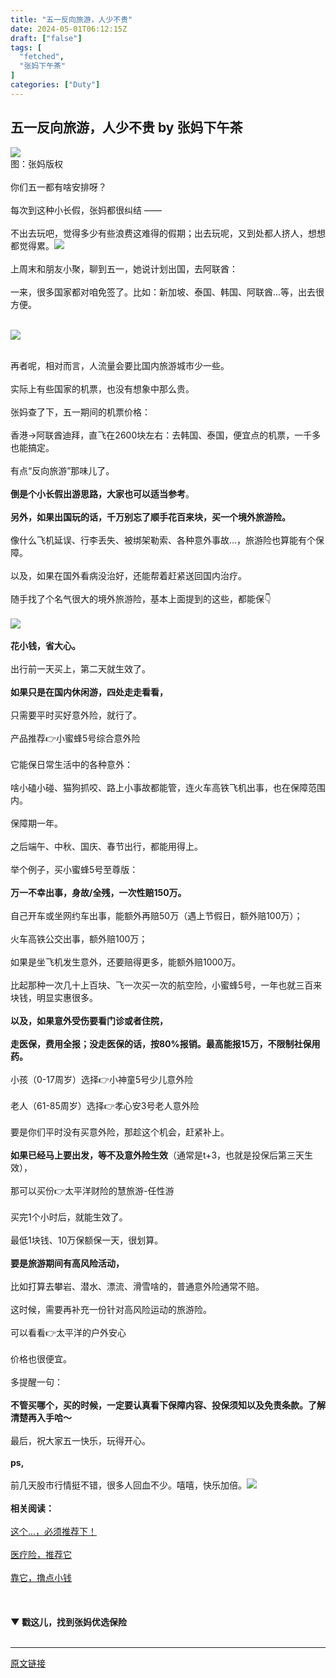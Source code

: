 ```yaml
---
title: "五一反向旅游，人少不贵"
date: 2024-05-01T06:12:15Z
draft: ["false"]
tags: [
  "fetched",
  "张妈下午茶"
]
categories: ["Duty"]
---
```

五一反向旅游，人少不贵 by 张妈下午茶
------
<div><section><img data-galleryid="" data-imgfileid="100014214" data-ratio="0.562962962962963" data-s="300,640" data-type="png" data-w="1080" data-src="https://mmbiz.qpic.cn/mmbiz_jpg/M9SVE5bMaGKyg0NibGXlkBSgtYTmQicTxyF6cMKLGtBUOa3VfvmkQdcIbT5yS48XC3RbchkoxYoJ5DTknJ2Sqyag/640?wx_fmt=jpeg&amp;tp=nowebp&amp;wxfrom=5&amp;wx_lazy=1&amp;wx_co=1" src="https://mmbiz.qpic.cn/mmbiz_jpg/M9SVE5bMaGKyg0NibGXlkBSgtYTmQicTxyF6cMKLGtBUOa3VfvmkQdcIbT5yS48XC3RbchkoxYoJ5DTknJ2Sqyag/640?wx_fmt=jpeg&amp;tp=nowebp&amp;wxfrom=5&amp;wx_lazy=1&amp;wx_co=1"></section><section><span>图：张妈版权</span></section><section><br></section><section><span>你们五一都有啥安排呀？‍‍‍</span></section><section><span><br></span></section><section><span>每次到这种小长假，张妈都很纠结 ——<span>‍</span></span></section><section><span><br></span></section><section><span>不出去玩吧，觉得多少有些浪费这难得的假期；出去玩呢，又到处都人挤人，想想都觉得累。</span><img data-ratio="1" data-w="128" data-src="https://res.wx.qq.com/t/wx_fed/we-emoji/res/v1.3.10/assets/newemoji/2_05.png" src="https://res.wx.qq.com/t/wx_fed/we-emoji/res/v1.3.10/assets/newemoji/2_05.png"></section><section><br></section><section><span>上周末和朋友小聚，聊到五一，她说计划出国，去阿联酋：<span>‍</span><span>‍</span><span>‍</span></span></section><section><span><br></span></section><section><span>一来，很多国家都对咱免签了。比如：新加坡、泰国、韩国、阿联酋...等，出去很方便。</span></section><section><span><br></span></section><section><span><p><img data-croporisrc="https://mmbiz.qpic.cn/sz_mmbiz_png/M9SVE5bMaGKo9r5ApL3RAFMJpzSqbqZsxM3P2Jpq1sbczk7CzSVt9Z8Evpx7XsdmX20w02LUdiaF8XVkibosF98g/0?wx_fmt=png&amp;from=appmsg" data-cropx1="0" data-cropx2="1124.9999999999998" data-cropy1="117.44505494505496" data-cropy2="2435.439560439561" data-galleryid="" data-imgfileid="100014218" data-ratio="2.061111111111111" data-s="300,640" data-type="jpeg" data-w="1080" data-src="https://mmbiz.qpic.cn/sz_mmbiz_jpg/M9SVE5bMaGKo9r5ApL3RAFMJpzSqbqZsEvpbuHCJUbhlVkickftIXHFPJGdHTZn2b695s4aZBDlwZAdW4uQDBAg/640?wx_fmt=jpeg" src="https://mmbiz.qpic.cn/sz_mmbiz_jpg/M9SVE5bMaGKo9r5ApL3RAFMJpzSqbqZsEvpbuHCJUbhlVkickftIXHFPJGdHTZn2b695s4aZBDlwZAdW4uQDBAg/640?wx_fmt=jpeg"></p></span></section><section><span><br></span></section><section><span>再者呢，相对而言，人流量会要比国内旅游城市少一些。</span></section><section><span><br></span></section><section><span>实际上有些国家的机票，也没有想象中那么贵。</span></section><section><span><br></span></section><section><span>张妈查了下，五一期间的机票价格：</span></section><section><span><br></span></section><section><span>香港→阿联酋迪拜，直飞在2600块左右：去韩国、泰国，便宜点的机票，一千多也能搞定。</span></section><section><span><br></span></section><section><span>有点“反向旅游”那味儿了。</span></section><section><span><br></span></section><section><strong><span>倒是个小长假出游思路，大家也可以适当参考</span></strong><span>。</span></section><section><span><br></span></section><section><strong><span>另外，如果出国玩的话，千万别忘了顺手花百来块，买一个境外旅游险。</span></strong></section><section><span><br></span></section><section><span>像什么飞机延误、行李丢失、被绑架勒索、各种意外事故...，旅游险也算能有个保障。</span></section><section><span><br></span></section><section><span>以及，如果在国外看病没治好，还能帮着赶紧送回国内治疗。</span></section><section><span><br></span></section><section>随手找了个名气很大的<a data-miniprogram-appid="wxe186f230ce102b30" data-miniprogram-path="/pages/navigate/navigate?id=1048379&amp;path=https%3A%2F%2Fcps.qixin19.com%2Fapps%2Fcps%2Fsxy1048379%2Fproduct%2Fdetail%3FprodId%3D100602%26planId%3D101219%26tenantId%3D0%26createTime%3D1714443824585" data-miniprogram-applink="" data-miniprogram-nickname="保险精品汇" data-miniprogram-type="text" data-miniprogram-servicetype="">境外旅游险</a>，基本上面提到的这些，都能保👇<span>‍</span></section><section><span><br></span></section><section><img data-galleryid="" data-imgfileid="100014217" data-ratio="2.560185185185185" data-s="300,640" data-type="jpeg" data-w="1080" data-src="https://mmbiz.qpic.cn/sz_mmbiz_png/M9SVE5bMaGKo9r5ApL3RAFMJpzSqbqZsx3IdgXUThPcQfqyUaygdyaI4bpNAYNRR8wYxpf6aPouicdogxCnWfdQ/640?wx_fmt=png&amp;from=appmsg" src="https://mmbiz.qpic.cn/sz_mmbiz_png/M9SVE5bMaGKo9r5ApL3RAFMJpzSqbqZsx3IdgXUThPcQfqyUaygdyaI4bpNAYNRR8wYxpf6aPouicdogxCnWfdQ/640?wx_fmt=png&amp;from=appmsg"></section><section><span><br></span></section><section><strong><span>花小钱，省大心。</span></strong></section><section><br></section><section><span>出行前一天买上，第二天就生效了。</span></section><section><span><br></span></section><section><strong>如果只是在国内休闲游，四处走走看看，</strong></section><section><strong><br></strong></section><section><span>只需要平时买好意外险，就行了。</span></section><section><span><br></span></section><section>产品推荐👉<a data-miniprogram-appid="wxe186f230ce102b30" data-miniprogram-path="/pages/navigate/navigate?id=1048379&amp;path=https%3A%2F%2Fcps.qixin18.com%2Fapps%2Fcps%2Fsxy1048379%2Fproduct%2Fdetail%3FprodId%3D104716%26planId%3D129799%26tenantId%3D0%26createTime%3D1708935585603" data-miniprogram-applink="" data-miniprogram-nickname="保险精品汇" data-miniprogram-type="text" data-miniprogram-servicetype="">小蜜蜂5号综合意外险</a></section><section><br></section><section>它能保日常生活中的各种意外：</section><section><br></section><section>啥小磕小碰、猫狗抓咬、路上小事故都能管，连火车高铁飞机出事，也在保障范围内。</section><section><br></section><section>保障期一年。</section><section><br></section><section>之后端午、中秋、国庆、春节出行，都能用得上。</section><section><br></section><section>举个例子，买小蜜蜂5号至尊版：</section><section><br></section><section><strong>万一不幸出事，身故/全残，一次性赔150万。</strong></section><section><strong><br></strong></section><section>自己开车或坐网约车出事，<span>能额外再赔50万（遇上节假日，额外赔100万）；</span></section><section><span><br></span></section><section>火车高铁公交出事，额外赔100万；</section><section><br></section><section>如果是坐飞机发生意外，还要赔得更多，能额外赔1000万。</section><section><br></section><section><span>比起那种一次几十上百块、飞一次买一次的航空险，</span><a data-miniprogram-appid="wxe186f230ce102b30" data-miniprogram-path="/pages/navigate/navigate?id=1048379&amp;path=https%3A%2F%2Fcps.qixin18.com%2Fapps%2Fcps%2Fsxy1048379%2Fproduct%2Fdetail%3FprodId%3D104716%26planId%3D129799%26tenantId%3D0%26createTime%3D1708935585603" data-miniprogram-applink="" data-miniprogram-nickname="保险精品汇" data-miniprogram-type="text" data-miniprogram-servicetype="">小蜜蜂5号</a><span>，一年也就三百来块钱，明显实惠很多。</span></section><section><span><br></span></section><section><strong>以及，如果意外受伤要看门诊或者住院，</strong></section><section><strong><br></strong></section><section><strong>走医保，费用全报；没走医保的话，按80%报销。最高能报15万，不限制社保用药。</strong></section><section><strong><br></strong></section><section>小孩（0-17周岁）选择👉<a data-miniprogram-appid="wxe186f230ce102b30" data-miniprogram-path="/pages/navigate/navigate?id=1048379&amp;path=https%3A%2F%2Fcps.qixin18.com%2Fapps%2Fcps%2Fsxy1048379%2Fproduct%2Fdetail%3FprodId%3D104707%26planId%3D129781%26tenantId%3D0%26createTime%3D1708935057551" data-miniprogram-applink="" data-miniprogram-nickname="保险精品汇" data-miniprogram-type="text" data-miniprogram-servicetype="">小神童5号少儿意外险</a></section><section><br></section><section>老人（61-85周岁）选择👉<a data-miniprogram-appid="wxe186f230ce102b30" data-miniprogram-path="/pages/navigate/navigate?id=1048379&amp;path=https%3A%2F%2Fcps.qixin18.com%2Fapps%2Fcps%2Fsxy1048379%2Fproduct%2Fdetail%3FprodId%3D104587%26planId%3D129589%26tenantId%3D0%26createTime%3D1708937772273" data-miniprogram-applink="" data-miniprogram-nickname="保险精品汇" data-miniprogram-type="text" data-miniprogram-servicetype="">孝心安3号老人意外险</a></section><section><br></section><section>要是你们平时没有买意外险，那趁这个机会，赶紧补上。</section><section><br></section><section><strong>如果已经马上要出发，等不及意外险生效</strong>（通常是t+3，也就是投保后第三天生效），</section><section><br></section><section>那可以买份👉太平洋财险的<a data-miniprogram-appid="wxe186f230ce102b30" data-miniprogram-path="/pages/navigate/navigate?id=1048379&amp;path=https%3A%2F%2Fcps.qixin19.com%2Fapps%2Fcps%2Fsxy1048379%2Fproduct%2Fdetail%3FprodId%3D103571%26planId%3D127505%26tenantId%3D0%26createTime%3D1712124780168" data-miniprogram-applink="" data-miniprogram-nickname="保险精品汇" data-miniprogram-type="text" data-miniprogram-servicetype="">慧旅游-任性游</a></section><section><br></section><section>买完1个小时后，就能生效了。</section><section><br></section><section>最低1块钱、10万保额保一天，很划算。</section><section><br></section><section><strong>要是旅游期间有高风险活动，</strong></section><section><strong><br></strong></section><section>比如打算去攀岩、潜水、漂流、滑雪啥的，普通意外险通常不赔。</section><section><br></section><section>这时候，需要再补充一份针对高风险运动的旅游险。</section><section><br></section><section>可以看看👉太平洋的<a data-miniprogram-appid="wxe186f230ce102b30" data-miniprogram-path="/pages/navigate/navigate?id=1048379&amp;path=https%3A%2F%2Fcps.qixin19.com%2Fapps%2Fcps%2Fsxy1048379%2Fproduct%2Fdetail%3FprodId%3D103573%26planId%3D127856%26tenantId%3D0%26createTime%3D1712125417338" data-miniprogram-applink="" data-miniprogram-nickname="保险精品汇" data-miniprogram-type="text" data-miniprogram-servicetype="">户外安心</a></section><section><br></section><section>价格也很便宜。</section><section><br></section><section>多提醒一句：</section><section><br></section><section><strong>不管买哪个，买的时候，一定要认真看下保障内容、投保须知以及免责条款。了解清楚再入手哈～</strong></section><section><span><br></span></section><section><span>最后，祝大家五一快乐，玩得开心。</span><br></section><section><span><br></span></section><section><strong><span>ps,</span></strong><span>‍‍‍</span></section><section><span><br></span></section><section><span>前几天股市行情挺不错，很多人回血不少。嘻嘻，快乐加倍。<img data-ratio="1" data-w="128" data-src="https://res.wx.qq.com/t/wx_fed/we-emoji/res/v1.3.10/assets/newemoji/2_11.png" src="https://res.wx.qq.com/t/wx_fed/we-emoji/res/v1.3.10/assets/newemoji/2_11.png"></span></section><section><span><br></span></section><section><span><strong>相关阅读：</strong></span></section><section><br></section><section><a target="_blank" href="http://mp.weixin.qq.com/s?__biz=MzI3MjQ1Mzg4Mg==&amp;mid=2247497859&amp;idx=1&amp;sn=fdd9d0933290abebe0f72c0b18afde96&amp;chksm=eb30e116dc4768004fd423bc9b52d91bb0bf53cb443f6461bb8520ae01320b6d39d0b29b731d&amp;scene=21#wechat_redirect" textvalue="这个...，必须推荐下！" linktype="text" imgurl="" imgdata="null" data-itemshowtype="0" tab="innerlink" data-linktype="2"><span>这个...，必须推荐下！</span></a><br></section><section><br></section><section><a target="_blank" href="http://mp.weixin.qq.com/s?__biz=MzI3MjQ1Mzg4Mg==&amp;mid=2247497668&amp;idx=1&amp;sn=79b39ea8d806baadbf0db2a66bd947e9&amp;chksm=eb30ee51dc47674785842865c1c8d36181c8019598ba9dcf271b7370023424fbf535d15f3a6b&amp;scene=21#wechat_redirect" textvalue="医疗险，推荐它" linktype="text" imgurl="" imgdata="null" data-itemshowtype="0" tab="innerlink" data-linktype="2"><span>医疗险，推荐它</span></a><br></section><section><br></section><section><a target="_blank" href="http://mp.weixin.qq.com/s?__biz=MzI3MjQ1Mzg4Mg==&amp;mid=2247497841&amp;idx=1&amp;sn=79a386e35904005a8626e412977251f7&amp;chksm=eb30e1e4dc4768f2a8da17dc58cf6c22d79c94e70bdd6911dac56cbe264f85a56e88bb2ccd3a&amp;scene=21#wechat_redirect" textvalue="靠它，撸点小钱" linktype="text" imgurl="" imgdata="null" data-itemshowtype="0" tab="innerlink" data-linktype="2"><span>靠它，撸点小钱</span></a><br></section><section><br></section><section><mp-common-profile data-pluginname="mpprofile" data-id="MzI3MjQ1Mzg4Mg==" data-headimg="http://mmbiz.qpic.cn/mmbiz_png/M9SVE5bMaGLgkZ1ialqmEpKicRKrqiceJ98Ufd8Aom9ibr7ia6wNsllc41kqDWs5xVthHo3Aog8gMZv32ojja9TicoIw/0?wx_fmt=png" data-nickname="张妈下午茶" data-alias="Ladyzhangma" data-signature="和钱有关的都不是小事" data-from="0"></mp-common-profile>​       </section><section><span><strong><br></strong></span></section><section><span><strong>▼ 戳</strong></span><span><strong><strong>这儿，找到张妈优选保险</strong></strong></span></section><section><span>‍‍‍‍</span></section><p><mp-style-type data-value="3"></mp-style-type></p></div>  
<hr>
<a href="https://mp.weixin.qq.com/s/I0RIOF54UwJv-BFm_Qswfw",target="_blank" rel="noopener noreferrer">原文链接</a>
